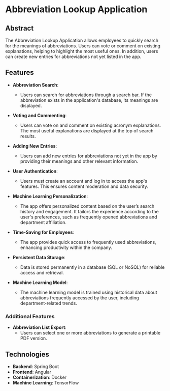 # Abbreviation Lookup Application

## Abstract
The Abbreviation Lookup Application allows employees to quickly search for the meanings of abbreviations. Users can vote or comment on existing explanations, helping to highlight the most useful ones. In addition, users can create new entries for abbreviations not yet listed in the app.

## Features
- **Abbreviation Search**:
    - Users can search for abbreviations through a search bar. If the abbreviation exists in the application's database, its meanings are displayed.

- **Voting and Commenting**:
    - Users can vote on and comment on existing acronym explanations. The most useful explanations are displayed at the top of search results.

- **Adding New Entries**:
    - Users can add new entries for abbreviations not yet in the app by providing their meanings and other relevant information.

- **User Authentication**:
    - Users must create an account and log in to access the app's features. This ensures content moderation and data security.

- **Machine Learning Personalization**:
    - The app offers personalized content based on the user’s search history and engagement. It tailors the experience according to the user's preferences, such as frequently opened abbreviations and department affiliation.

- **Time-Saving for Employees**:
    - The app provides quick access to frequently used abbreviations, enhancing productivity within the company.

- **Persistent Data Storage**:
    - Data is stored permanently in a database (SQL or NoSQL) for reliable access and retrieval.

- **Machine Learning Model**:
    - The machine learning model is trained using historical data about abbreviations frequently accessed by the user, including department-related trends.

### Additional Features
- **Abbreviation List Export**:
    - Users can select one or more abbreviations to generate a printable PDF version.

## Technologies
- **Backend**: Spring Boot
- **Frontend**: Angular
- **Containerization**: Docker
- **Machine Learning**: TensorFlow

